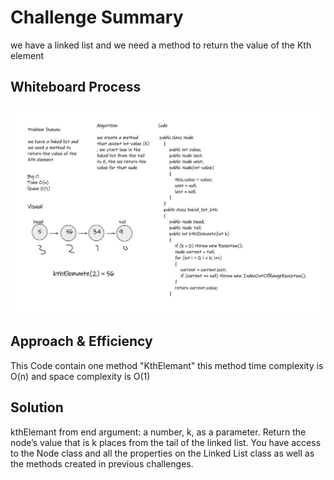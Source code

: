 ﻿# Challenge Summary
we have a linked list and we need a method to return the value of the Kth element 

## Whiteboard Process
![linked-list-kth](./linked-list-kth-whiteboard.png)

## Approach & Efficiency
This Code contain one method "KthElemant" this method time complexity is O(n) and space complexity is O(1)

## Solution
kthElemant from end
argument: a number, k, as a parameter.
Return the node’s value that is k places from the tail of the linked list.
You have access to the Node class and all the properties on the Linked List class as well as the methods created in previous challenges.